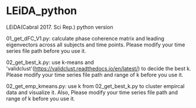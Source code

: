 # LEiDA_python
LEiDA(Cabral 2017. Sci Rep.) python version

01_get_dFC_V1.py: calculate phase coherence matrix and leading eigenvectors across all subjects and time points. Please modify your time series file path before you use it.

02_get_best_k.py: use k-means and 'validclust'(https://validclust.readthedocs.io/en/latest/) to decide the best k. Please modify your time series file path and range of k before you use it.

02_get_emp_kmeans.py: use k from 02_get_best_k.py to cluster empircal data and visualize it. Also, Please modify your time series file path and range of k before you use it.
